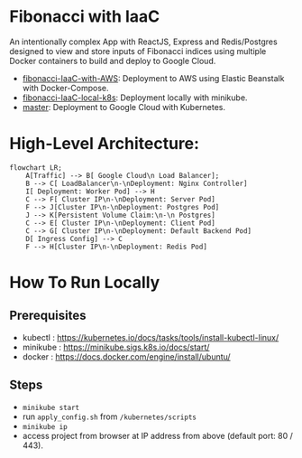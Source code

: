 # Fibonacci with IaaC

An intentionally complex App with ReactJS, Express and Redis/Postgres designed to view and store inputs of Fibonacci indices using multiple Docker containers to build and deploy to Google Cloud.

- [fibonacci-IaaC-with-AWS](https://github.com/lmashraf/fibonacci-IaaC/tree/fibonacci-IaaC-with-AWS): Deployment to AWS using Elastic Beanstalk with Docker-Compose.
- [fibonacci-IaaC-local-k8s](https://github.com/lmashraf/fibonacci-IaaC/tree/fibonacci-IaaC-local-k8s|): Deployment locally with minikube.
- [master](https://github.com/lmashraf/fibonacci-IaaC/): Deployment to Google Cloud with Kubernetes.

# High-Level Architecture:

```mermaid
flowchart LR;
    A[Traffic] --> B[ Google Cloud\n Load Balancer];
    B --> C[ LoadBalancer\n-\nDeployment: Nginx Controller]
    I[ Deployment: Worker Pod] --> H    
    C --> F[ Cluster IP\n-\nDeployment: Server Pod]
    F --> J[Cluster IP\n-\nDeployment: Postgres Pod]
    J --> K[Persistent Volume Claim:\n-\n Postgres]
    C --> E[ Cluster IP\n-\nDeployment: Client Pod]
    C --> G[ Cluster IP\n-\nDeployment: Default Backend Pod]
    D[ Ingress Config] --> C
    F --> H[Cluster IP\n-\nDeployment: Redis Pod]
```

# How To Run Locally

## Prerequisites

- kubectl : https://kubernetes.io/docs/tasks/tools/install-kubectl-linux/
- minikube : https://minikube.sigs.k8s.io/docs/start/
- docker : https://docs.docker.com/engine/install/ubuntu/
  
## Steps
- `minikube start` 
- run `apply_config.sh` from `/kubernetes/scripts`
- `minikube ip`
- access project from browser at IP address from above (default port: 80 / 443).